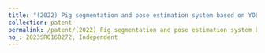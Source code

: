 ```yaml
---
title: "(2022) Pig segmentation and pose estimation system based on YOLOv5"
collection: patent
permalink: /patent/(2022) Pig segmentation and pose estimation system based on YOLOv5
no_: 2023SR0168272, Independent
---
```

